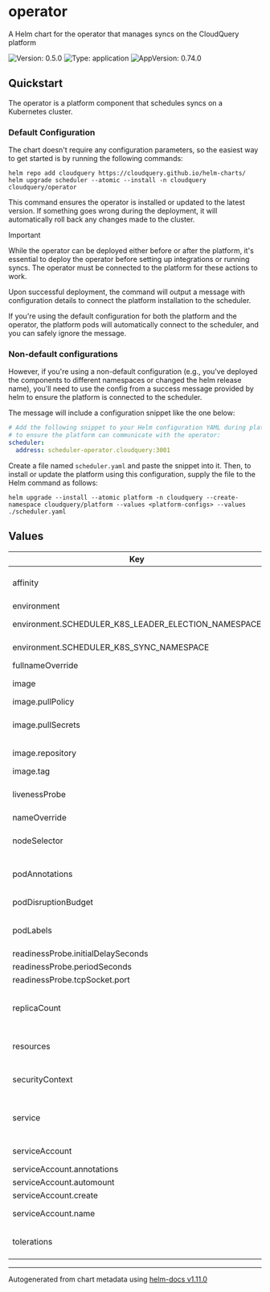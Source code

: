 # operator

A Helm chart for the operator that manages syncs on the CloudQuery platform

![Version: 0.5.0](https://img.shields.io/badge/Version-0.5.0-informational?style=flat-square) ![Type: application](https://img.shields.io/badge/Type-application-informational?style=flat-square) ![AppVersion: 0.74.0](https://img.shields.io/badge/AppVersion-0.74.0-informational?style=flat-square)

## Quickstart

The operator is a platform component that schedules syncs on a Kubernetes cluster.

### Default Configuration

The chart doesn't require any configuration parameters, so the easiest way to get started is by running the following commands:

```console
helm repo add cloudquery https://cloudquery.github.io/helm-charts/
helm upgrade scheduler --atomic --install -n cloudquery cloudquery/operator
```

This command ensures the operator is installed or updated to the latest version.
If something goes wrong during the deployment, it will automatically roll back any changes made to the cluster.

> [!IMPORTANT]
> While the operator can be deployed either before or after the platform, it's essential to deploy the operator before setting up integrations or running syncs.
> The operator must be connected to the platform for these actions to work.

Upon successful deployment, the command will output a message with configuration details to connect the platform installation to the scheduler.

If you're using the default configuration for both the platform and the operator, the platform pods will automatically connect to the scheduler, and you can safely ignore the message.

### Non-default configurations

However, if you're using a non-default configuration (e.g., you've deployed the components to different namespaces or changed the helm release name),
you'll need to use the config from a success message provided by helm to ensure the platform is connected to the scheduler.

The message will include a configuration snippet like the one below:

```yaml
# Add the following snippet to your Helm configuration YAML during platform installation or upgrade
# to ensure the platform can communicate with the operator:
scheduler:
  address: scheduler-operator.cloudquery:3001
```

Create a file named `scheduler.yaml` and paste the snippet into it.
Then, to install or update the platform using this configuration, supply the file to the Helm command as follows:

```console
helm upgrade --install --atomic platform -n cloudquery --create-namespace cloudquery/platform --values <platform-configs> --values ./scheduler.yaml
```

## Values

| Key | Type | Default | Description |
|-----|------|---------|-------------|
| affinity | object | `{}` | Configures node affinity for the operator deployment See https://kubernetes.io/docs/concepts/scheduling-eviction/assign-pod-node/#node-affinity. |
| environment | object | `{"SCHEDULER_K8S_LEADER_ELECTION_NAMESPACE":"","SCHEDULER_K8S_SYNC_NAMESPACE":""}` | Configures environment variables for the operator Deployment |
| environment.SCHEDULER_K8S_LEADER_ELECTION_NAMESPACE | string | `""` | The namespace to use for leader election. If not provided, will be the release namespace. |
| environment.SCHEDULER_K8S_SYNC_NAMESPACE | string | `""` | The namespace to use to spawn syncs. If not provided, will be the release namespace. |
| fullnameOverride | string | `""` | Override the full name |
| image | object | `{"pullPolicy":"IfNotPresent","pullSecrets":[],"repository":"us-east1-docker.pkg.dev/cq-cloud-prod/platform/scheduler","tag":""}` | Configures the container image for the operator Deployment. See https://kubernetes.io/docs/concepts/containers/images/. |
| image.pullPolicy | string | `"IfNotPresent"` | IfNotPresent, Always, Never |
| image.pullSecrets | list | `[]` | This sets secrets for repositories that require auth. See https://kubernetes.io/docs/tasks/configure-pod-container/pull-image-private-registry/. |
| image.repository | string | `"us-east1-docker.pkg.dev/cq-cloud-prod/platform/scheduler"` | Configures repository and registry to use when pulling a scheduler image |
| image.tag | string | `""` | Image tag to use. If empty, will use the chart's 'appVersion' |
| livenessProbe | object | `{"initialDelaySeconds":15,"periodSeconds":10,"tcpSocket":{"port":"grpc"}}` | Configures the probes for the operator deployment. See https://kubernetes.io/docs/tasks/configure-pod-container/configure-liveness-readiness-startup-probes/. |
| nameOverride | string | `""` | Override the default name |
| nodeSelector | object | `{}` | Configures node selectors for the operator deployment See https://kubernetes.io/docs/concepts/scheduling-eviction/assign-pod-node/#nodeselector. |
| podAnnotations | object | `{}` | Configures additional labels on the operator Deployment. See https://kubernetes.io/docs/concepts/overview/working-with-objects/annotations/. |
| podDisruptionBudget | object | `{"minAvailable":1}` | Configures the podDisruptionBudget for the operator Deployment. See ref: https://kubernetes.io/docs/tasks/run-application/configure-pdb/ |
| podLabels | object | `{}` | Configures additional labels on the operator Deployment. See https://kubernetes.io/docs/concepts/overview/working-with-objects/labels/. |
| readinessProbe.initialDelaySeconds | int | `15` |  |
| readinessProbe.periodSeconds | int | `10` |  |
| readinessProbe.tcpSocket.port | string | `"grpc"` |  |
| replicaCount | int | `1` | Configures the replica count for the deployment. For out-of-cluster deployments in the dev environment, set this to zero and ignore all the sections related to the Deployment. See https://kubernetes.io/docs/concepts/workloads/controllers/deployment/. |
| resources | object | `{"limits":{"cpu":"500m","memory":"256Mi"},"requests":{"cpu":"100m","memory":"128Mi"}}` | Configures resource profile for the operator deployment. See https://kubernetes.io/docs/concepts/configuration/manage-resources-containers/. |
| securityContext | object | `{"allowPrivilegeEscalation":false,"capabilities":{"drop":["ALL"]},"readOnlyRootFilesystem":true,"runAsGroup":1000,"runAsNonRoot":true,"runAsUser":1000}` | Configures the security context of the operator Deployment. See https://kubernetes.io/docs/tasks/configure-pod-container/security-context/. |
| service | object | `{"annotations":{},"enabled":true,"port":3001,"targetPort":"grpc","type":"ClusterIP"}` | Create a Kubernetes Service that allows gRPC connectivity to the Operator API. Needed for the CloudQuery platform deployments since the platform will use this to communicate with the scheduler. See https://kubernetes.io/docs/concepts/services-networking/service/. |
| serviceAccount | object | `{"annotations":{},"automount":true,"create":true,"name":""}` | This section builds out the service account. See https://kubernetes.io/docs/concepts/security/service-accounts/. |
| serviceAccount.annotations | object | `{}` | Annotations to add to the service account |
| serviceAccount.automount | bool | `true` | Automatically mount a service account's token in the operator pod |
| serviceAccount.create | bool | `true` | Specifies whether a service account should be created |
| serviceAccount.name | string | `""` | The name of the service account to use. If not set and create is true, a name is generated using the fullname template |
| tolerations | list | `[]` | Configures node tolerations for the operator deployment See https://kubernetes.io/docs/concepts/scheduling-eviction/taint-and-toleration/. |

----------------------------------------------
Autogenerated from chart metadata using [helm-docs v1.11.0](https://github.com/norwoodj/helm-docs/releases/v1.11.0)
